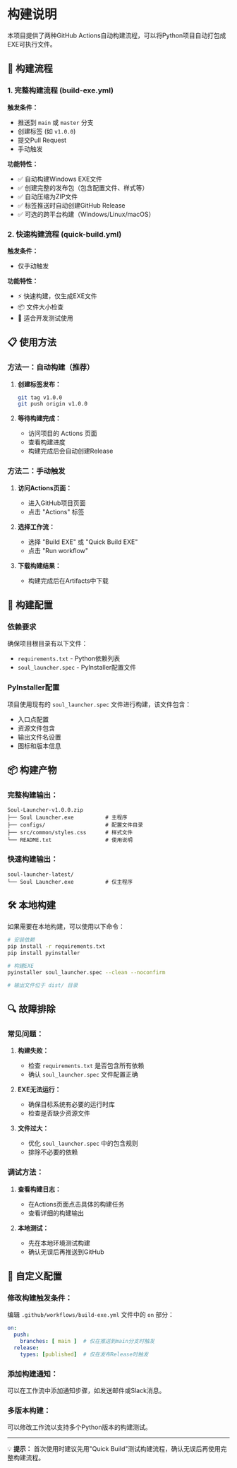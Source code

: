 # 构建说明

本项目提供了两种GitHub Actions自动构建流程，可以将Python项目自动打包成EXE可执行文件。

## 🚀 构建流程

### 1. 完整构建流程 (build-exe.yml)

**触发条件：**
- 推送到 `main` 或 `master` 分支
- 创建标签 (如 `v1.0.0`)
- 提交Pull Request
- 手动触发

**功能特性：**
- ✅ 自动构建Windows EXE文件
- ✅ 创建完整的发布包（包含配置文件、样式等）
- ✅ 自动压缩为ZIP文件
- ✅ 标签推送时自动创建GitHub Release
- ✅ 可选的跨平台构建（Windows/Linux/macOS）

### 2. 快速构建流程 (quick-build.yml)

**触发条件：**
- 仅手动触发

**功能特性：**
- ⚡ 快速构建，仅生成EXE文件
- 📦 文件大小检查
- 🎯 适合开发测试使用

## 📋 使用方法

### 方法一：自动构建（推荐）

1. **创建标签发布：**
   ```bash
   git tag v1.0.0
   git push origin v1.0.0
   ```

2. **等待构建完成：**
   - 访问项目的 Actions 页面
   - 查看构建进度
   - 构建完成后会自动创建Release

### 方法二：手动触发

1. **访问Actions页面：**
   - 进入GitHub项目页面
   - 点击 "Actions" 标签

2. **选择工作流：**
   - 选择 "Build EXE" 或 "Quick Build EXE"
   - 点击 "Run workflow"

3. **下载构建结果：**
   - 构建完成后在Artifacts中下载

## 🔧 构建配置

### 依赖要求

确保项目根目录有以下文件：
- `requirements.txt` - Python依赖列表
- `soul_launcher.spec` - PyInstaller配置文件

### PyInstaller配置

项目使用现有的 `soul_launcher.spec` 文件进行构建，该文件包含：
- 入口点配置
- 资源文件包含
- 输出文件名设置
- 图标和版本信息

## 📦 构建产物

### 完整构建输出：
```
Soul-Launcher-v1.0.0.zip
├── Soul Launcher.exe          # 主程序
├── configs/                   # 配置文件目录
├── src/common/styles.css      # 样式文件
└── README.txt                 # 使用说明
```

### 快速构建输出：
```
soul-launcher-latest/
└── Soul Launcher.exe          # 仅主程序
```

## 🛠️ 本地构建

如果需要在本地构建，可以使用以下命令：

```bash
# 安装依赖
pip install -r requirements.txt
pip install pyinstaller

# 构建EXE
pyinstaller soul_launcher.spec --clean --noconfirm

# 输出文件位于 dist/ 目录
```

## 🔍 故障排除

### 常见问题：

1. **构建失败：**
   - 检查 `requirements.txt` 是否包含所有依赖
   - 确认 `soul_launcher.spec` 文件配置正确

2. **EXE无法运行：**
   - 确保目标系统有必要的运行时库
   - 检查是否缺少资源文件

3. **文件过大：**
   - 优化 `soul_launcher.spec` 中的包含规则
   - 排除不必要的依赖

### 调试方法：

1. **查看构建日志：**
   - 在Actions页面点击具体的构建任务
   - 查看详细的构建输出

2. **本地测试：**
   - 先在本地环境测试构建
   - 确认无误后再推送到GitHub

## 📝 自定义配置

### 修改构建触发条件：

编辑 `.github/workflows/build-exe.yml` 文件中的 `on` 部分：

```yaml
on:
  push:
    branches: [ main ]  # 仅在推送到main分支时触发
  release:
    types: [published]  # 仅在发布Release时触发
```

### 添加构建通知：

可以在工作流中添加通知步骤，如发送邮件或Slack消息。

### 多版本构建：

可以修改工作流以支持多个Python版本的构建测试。

---

💡 **提示：** 首次使用时建议先用"Quick Build"测试构建流程，确认无误后再使用完整构建流程。